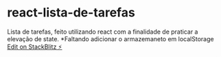 # react-lista-de-tarefas
Lista de tarefas, feito utilizando react com a finalidade de praticar a elevação de state.
*Faltando adicionar o armazemaneto em localStorage
[Edit on StackBlitz ⚡️](https://stackblitz.com/edit/react-lista-de-tarefas)
